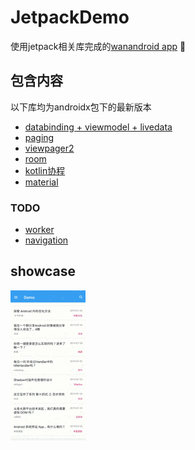 # JetpackDemo

使用jetpack相关库完成的[wanandroid app](https://www.wanandroid.com/) 🙏

## 包含内容 ##

以下库均为androidx包下的最新版本

* [databinding + viewmodel + livedata]()
* [paging]()
* [viewpager2]()
* [room]()
* [kotlin协程]()
* [material]()

### TODO ###

* [worker]()
* [navigation]()

## showcase ##

![pic](/art/pic.gif)
